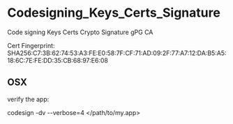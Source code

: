 # Codesigning_Keys_Certs_Signature
Code signing Keys Certs Crypto Signature gPG CA

Cert Fingerprint:
SHA256:C7:3B:62:74:53:A3:FE:E0:58:7F:CF:71:AD:09:2F:77:A7:12:DA:B5:A5:18:6C:7E:FE:DD:35:CB:68:97:E6:08

## OSX
verify the app:

codesign -dv --verbose=4 </path/to/my.app>


